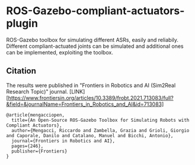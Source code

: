 # ROS-Gazebo-compliant-actuators-plugin
ROS-Gazebo toolbox for simulating different ASRs, easily and reliabily.
Different compliant-actuated joints can be simulated and additional ones can be implemented, exploiting the toolbox.

## Citation
The results were published in "Frontiers in Robotics and AI (Sim2Real Research Topic)" journal. [LINK][https://www.frontiersin.org/articles/10.3389/frobt.2021.713083/full?&field=&journalName=Frontiers_in_Robotics_and_AI&id=713083]
```
@article{mengacciopen,
  title={An Open-Source ROS-Gazebo Toolbox for Simulating Robots with Compliant Actuators},
  author={Mengacci, Riccardo and Zambella, Grazia and Grioli, Giorgio and Caporale, Danilo and Catalano, Manuel and Bicchi, Antonio},
  journal={Frontiers in Robotics and AI},
  pages={246},
  publisher={Frontiers}
}
```

